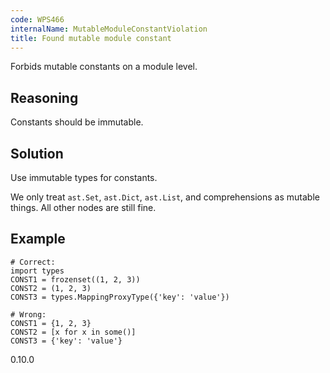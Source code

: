```yaml
---
code: WPS466
internalName: MutableModuleConstantViolation
title: Found mutable module constant
---
```


Forbids mutable constants on a module level.

## Reasoning
Constants should be immutable.

## Solution
Use immutable types for constants.

We only treat `ast.Set`, `ast.Dict`, `ast.List`, and comprehensions as
mutable things. All other nodes are still fine.

## Example

    # Correct:
    import types
    CONST1 = frozenset((1, 2, 3))
    CONST2 = (1, 2, 3)
    CONST3 = types.MappingProxyType({'key': 'value'})
    
    # Wrong:
    CONST1 = {1, 2, 3}
    CONST2 = [x for x in some()]
    CONST3 = {'key': 'value'}

<div class="versionadded">

0.10.0

</div>